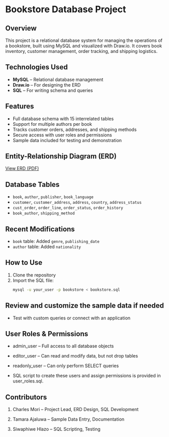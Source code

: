 # Bookstore Database Project

## Overview
This project is a relational database system for managing the operations of a bookstore, built using MySQL and visualized with Draw.io. It covers book inventory, customer management, order tracking, and shipping logistics.

## Technologies Used
- **MySQL** – Relational database management
- **Draw.io** – For designing the ERD
- **SQL** – For writing schema and queries

## Features
- Full database schema with 15 interrelated tables
- Support for multiple authors per book
- Tracks customer orders, addresses, and shipping methods
- Secure access with user roles and permissions
- Sample data included for testing and demonstration

## Entity-Relationship Diagram (ERD)
[View ERD (PDF)](https://github.com/charles-mori/Bookstore_assignment/blob/main/bookstore.drawio.pdf)

## Database Tables
- `book`, `author`, `publisher`, `book_language`
- `customer`, `customer_address`, `address`, `country`, `address_status`
- `cust_order`, `order_line`, `order_status`, `order_history`
- `book_author`, `shipping_method`

## Recent Modifications
- `book` table: Added `genre`, `publishing_date`
- `author` table: Added `nationality`

## How to Use
1. Clone the repository
2. Import the SQL file:
   ```bash
   mysql -u your_user -p bookstore < bookstore.sql

## Review and customize the sample data if needed

- Test with custom queries or connect with an application

## User Roles & Permissions
- admin_user – Full access to all database objects

- editor_user – Can read and modify data, but not drop tables

- readonly_user – Can only perform SELECT queries

- SQL script to create these users and assign permissions is provided in user_roles.sql.

## Contributors
1. Charles Mori – Project Lead, ERD Design, SQL Development

2. Tamara Ajaluwa – Sample Data Entry, Documentation

3. Siwaphiwe Hlazo – SQL Scripting, Testing
